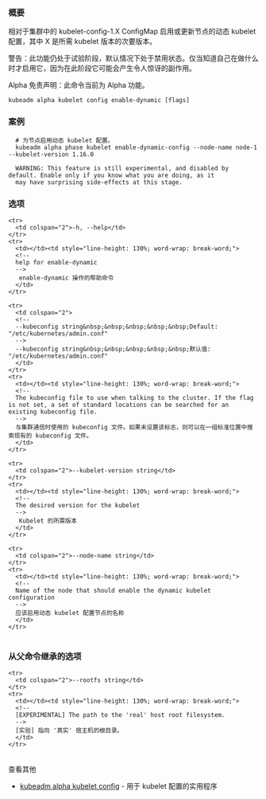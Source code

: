 
<!-- 
### Synopsis
-->
### 概要


<!--
Enable or update dynamic kubelet configuration for a Node, against the kubelet-config-1.X ConfigMap in the cluster, where X is the minor version of the desired kubelet version.
-->
相对于集群中的 kubelet-config-1.X ConfigMap 启用或更新节点的动态 kubelet 配置，其中 X 是所需 kubelet 版本的次要版本。

<!--
WARNING: This feature is still experimental, and disabled by default. Enable only if you know what you are doing, as it may have surprising side-effects at this stage.
-->
警告：此功能仍处于试验阶段，默认情况下处于禁用状态。仅当知道自己在做什么时才启用它，因为在此阶段它可能会产生令人惊讶的副作用。

<!--
Alpha Disclaimer: this command is currently alpha.
-->
Alpha 免责声明：此命令当前为 Alpha 功能。

```
kubeadm alpha kubelet config enable-dynamic [flags]
```

<!--
### Examples  # Enable dynamic kubelet configuration for a Node.
-->
### 案例

```
  # 为节点启用动态 kubelet 配置。
  kubeadm alpha phase kubelet enable-dynamic-config --node-name node-1 --kubelet-version 1.16.0
  
  WARNING: This feature is still experimental, and disabled by default. Enable only if you know what you are doing, as it
  may have surprising side-effects at this stage.
```

<!--
### Options
-->
### 选项

<table style="width: 100%; table-layout: fixed;">
  <colgroup>
    <col span="1" style="width: 10px;" />
    <col span="1" />
  </colgroup>
  <tbody>

    <tr>
      <td colspan="2">-h, --help</td>
    </tr>
    <tr>
      <td></td><td style="line-height: 130%; word-wrap: break-word;">
      <!--
      help for enable-dynamic
      -->
       enable-dynamic 操作的帮助命令
      </td>
    </tr>

    <tr>
      <td colspan="2">
      <!--
      --kubeconfig string&nbsp;&nbsp;&nbsp;&nbsp;&nbsp;Default: "/etc/kubernetes/admin.conf"
      -->
      --kubeconfig string&nbsp;&nbsp;&nbsp;&nbsp;&nbsp;默认值: "/etc/kubernetes/admin.conf"
      </td>
    </tr>
    <tr>
      <td></td><td style="line-height: 130%; word-wrap: break-word;">
      <!--
      The kubeconfig file to use when talking to the cluster. If the flag is not set, a set of standard locations can be searched for an existing kubeconfig file.
      -->
      与集群通信时使用的 kubeconfig 文件。如果未设置该标志，则可以在一组标准位置中搜索现有的 kubeconfig 文件。
      </td>
    </tr>

    <tr>
      <td colspan="2">--kubelet-version string</td>
    </tr>
    <tr>
      <td></td><td style="line-height: 130%; word-wrap: break-word;">
      <!--
      The desired version for the kubelet
      -->
       Kubelet 的所需版本
      </td>
    </tr>

    <tr>
      <td colspan="2">--node-name string</td>
    </tr>
    <tr>
      <td></td><td style="line-height: 130%; word-wrap: break-word;">
      <!--
      Name of the node that should enable the dynamic kubelet configuration
      -->
      应该启用动态 kubelet 配置节点的名称
      </td>
    </tr>

  </tbody>
</table>



<!--
### Options inherited from parent commands
-->
### 从父命令继承的选项

<table style="width: 100%; table-layout: fixed;">
  <colgroup>
    <col span="1" style="width: 10px;" />
    <col span="1" />
  </colgroup>
  <tbody>

    <tr>
      <td colspan="2">--rootfs string</td>
    </tr>
    <tr>
      <td></td><td style="line-height: 130%; word-wrap: break-word;">
      <!--
      [EXPERIMENTAL] The path to the 'real' host root filesystem.
      -->
      [实验] 指向 '真实' 宿主机的根目录。
      </td>
    </tr>

  </tbody>
</table>



<!--
SEE ALSO
-->
查看其他

<!--
* [kubeadm alpha kubelet config](kubeadm_alpha_kubelet_config.md)	 - Utilities for kubelet configuration
-->
* [kubeadm alpha kubelet config](kubeadm_alpha_kubelet_config.md)	 - 用于 kubelet 配置的实用程序

